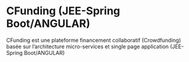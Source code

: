 # CFunding (JEE-Spring Boot/ANGULAR)
CFunding est une plateforme financement collaboratif (Crowdfunding) basée sur l’architecture micro-services et single page application (JEE-Spring Boot/ANGULAR)
